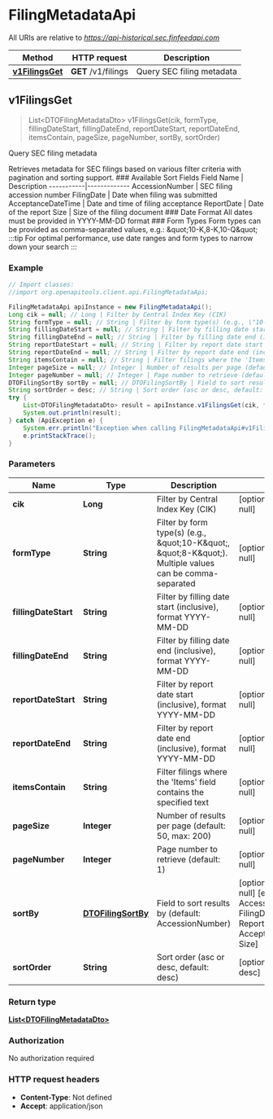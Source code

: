 # FilingMetadataApi

All URIs are relative to *https://api-historical.sec.finfeedapi.com*

Method | HTTP request | Description
------------- | ------------- | -------------
[**v1FilingsGet**](FilingMetadataApi.md#v1FilingsGet) | **GET** /v1/filings | Query SEC filing metadata



## v1FilingsGet

> List&lt;DTOFilingMetadataDto&gt; v1FilingsGet(cik, formType, fillingDateStart, fillingDateEnd, reportDateStart, reportDateEnd, itemsContain, pageSize, pageNumber, sortBy, sortOrder)

Query SEC filing metadata

Retrieves metadata for SEC filings based on various filter criteria with pagination and sorting support.    ### Available Sort Fields    Field Name | Description  -----------|-------------  AccessionNumber | SEC filing accession number  FilingDate | Date when filing was submitted  AcceptanceDateTime | Date and time of filing acceptance  ReportDate | Date of the report  Size | Size of the filing document    ### Date Format  All dates must be provided in YYYY-MM-DD format    ### Form Types  Form types can be provided as comma-separated values, e.g.: \&quot;10-K,8-K,10-Q\&quot;    :::tip  For optimal performance, use date ranges and form types to narrow down your search  :::

### Example

```java
// Import classes:
//import org.openapitools.client.api.FilingMetadataApi;

FilingMetadataApi apiInstance = new FilingMetadataApi();
Long cik = null; // Long | Filter by Central Index Key (CIK)
String formType = null; // String | Filter by form type(s) (e.g., \"10-K\", \"8-K\"). Multiple values can be comma-separated
String fillingDateStart = null; // String | Filter by filling date start (inclusive), format YYYY-MM-DD
String fillingDateEnd = null; // String | Filter by filling date end (inclusive), format YYYY-MM-DD
String reportDateStart = null; // String | Filter by report date start (inclusive), format YYYY-MM-DD
String reportDateEnd = null; // String | Filter by report date end (inclusive), format YYYY-MM-DD
String itemsContain = null; // String | Filter filings where the 'Items' field contains the specified text
Integer pageSize = null; // Integer | Number of results per page (default: 50, max: 200)
Integer pageNumber = null; // Integer | Page number to retrieve (default: 1)
DTOFilingSortBy sortBy = null; // DTOFilingSortBy | Field to sort results by (default: AccessionNumber)
String sortOrder = desc; // String | Sort order (asc or desc, default: desc)
try {
    List<DTOFilingMetadataDto> result = apiInstance.v1FilingsGet(cik, formType, fillingDateStart, fillingDateEnd, reportDateStart, reportDateEnd, itemsContain, pageSize, pageNumber, sortBy, sortOrder);
    System.out.println(result);
} catch (ApiException e) {
    System.err.println("Exception when calling FilingMetadataApi#v1FilingsGet");
    e.printStackTrace();
}
```

### Parameters


Name | Type | Description  | Notes
------------- | ------------- | ------------- | -------------
 **cik** | **Long**| Filter by Central Index Key (CIK) | [optional] [default to null]
 **formType** | **String**| Filter by form type(s) (e.g., \&quot;10-K\&quot;, \&quot;8-K\&quot;). Multiple values can be comma-separated | [optional] [default to null]
 **fillingDateStart** | **String**| Filter by filling date start (inclusive), format YYYY-MM-DD | [optional] [default to null]
 **fillingDateEnd** | **String**| Filter by filling date end (inclusive), format YYYY-MM-DD | [optional] [default to null]
 **reportDateStart** | **String**| Filter by report date start (inclusive), format YYYY-MM-DD | [optional] [default to null]
 **reportDateEnd** | **String**| Filter by report date end (inclusive), format YYYY-MM-DD | [optional] [default to null]
 **itemsContain** | **String**| Filter filings where the &#39;Items&#39; field contains the specified text | [optional] [default to null]
 **pageSize** | **Integer**| Number of results per page (default: 50, max: 200) | [optional] [default to null]
 **pageNumber** | **Integer**| Page number to retrieve (default: 1) | [optional] [default to null]
 **sortBy** | [**DTOFilingSortBy**](.md)| Field to sort results by (default: AccessionNumber) | [optional] [default to null] [enum: AccessionNumber, FilingDate, ReportDate, AcceptanceDateTime, Size]
 **sortOrder** | **String**| Sort order (asc or desc, default: desc) | [optional] [default to desc]

### Return type

[**List&lt;DTOFilingMetadataDto&gt;**](DTOFilingMetadataDto.md)

### Authorization

No authorization required

### HTTP request headers

- **Content-Type**: Not defined
- **Accept**: application/json

